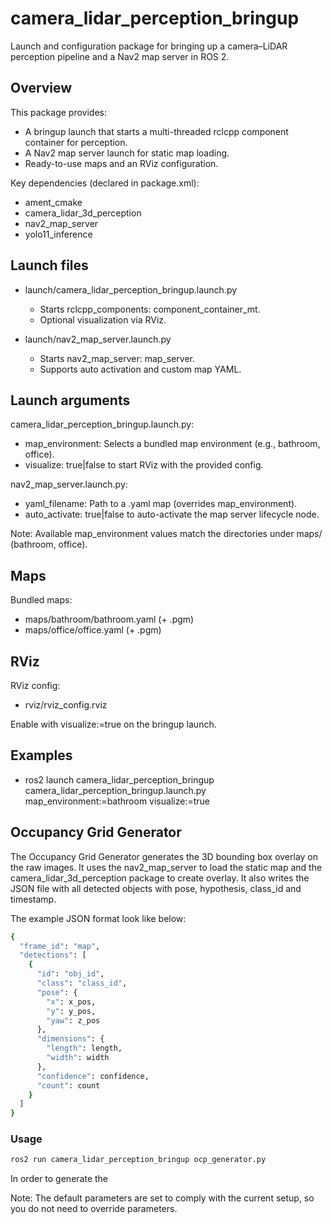 # camera_lidar_perception_bringup

Launch and configuration package for bringing up a camera–LiDAR perception pipeline and a Nav2 map server in ROS 2.

## Overview

This package provides:

- A bringup launch that starts a multi-threaded rclcpp component container for perception.
- A Nav2 map server launch for static map loading.
- Ready-to-use maps and an RViz configuration.

Key dependencies (declared in package.xml):

- ament_cmake
- camera_lidar_3d_perception
- nav2_map_server
- yolo11_inference

## Launch files

- launch/camera_lidar_perception_bringup.launch.py

  - Starts rclcpp_components: component_container_mt.
  - Optional visualization via RViz.
- launch/nav2_map_server.launch.py

  - Starts nav2_map_server: map_server.
  - Supports auto activation and custom map YAML.

## Launch arguments

camera_lidar_perception_bringup.launch.py:

- map_environment: Selects a bundled map environment (e.g., bathroom, office).
- visualize: true|false to start RViz with the provided config.

nav2_map_server.launch.py:

- yaml_filename: Path to a .yaml map (overrides map_environment).
- auto_activate: true|false to auto-activate the map server lifecycle node.

Note: Available map_environment values match the directories under maps/ (bathroom, office).

## Maps

Bundled maps:

- maps/bathroom/bathroom.yaml (+ .pgm)
- maps/office/office.yaml (+ .pgm)

## RViz

RViz config:

- rviz/rviz_config.rviz

Enable with visualize:=true on the bringup launch.

## Examples

- ros2 launch camera_lidar_perception_bringup camera_lidar_perception_bringup.launch.py map_environment:=bathroom visualize:=true

## Occupancy Grid Generator
The Occupancy Grid Generator generates the 3D bounding box overlay on the raw images. It uses the nav2_map_server to load the static map and the camera_lidar_3d_perception package to create overlay.
It also writes the JSON file with all detected objects with pose, hypothesis, class_id and timestamp.

The example JSON format look like below:
```bash
{
  "frame_id": "map",
  "detections": [
    {
      "id": "obj_id",
      "class": "class_id",
      "pose": {
        "x": x_pos,
        "y": y_pos,
        "yaw": z_pos
      },
      "dimensions": {
        "length": length,
        "width": width
      },
      "confidence": confidence,
      "count": count
    }
  ]
}
```

### Usage
```bash
ros2 run camera_lidar_perception_bringup ocp_generator.py
```

In order to generate the 

Note: The default parameters are set to comply with the current setup, so you do not need to override parameters.

